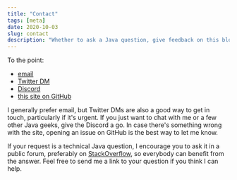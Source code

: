 ```yaml
---
title: "Contact"
tags: [meta]
date: 2020-10-03
slug: contact
description: "Whether to ask a Java question, give feedback on this blog, or just hang out and chat - here's how to get in touch"
---
```


To the point:

* [email](mailto:nicolai@nipafx.dev)
* [Twitter DM](https://twitter/nipafx)
* [Discord](https://discord.com/invite/7m9w8Td)
* [this site on GitHub](https://github.com/nipafx/nipafx.dev)

I generally prefer email, but Twitter DMs are also a good way to get in touch, particularly if it's urgent.
If you just want to chat with me or a few other Java geeks, give the Discord a go.
In case there's something wrong with the site, opening an issue on GitHub is the best way to let me know.

If your request is a technical Java question, I encourage you to ask it in a public forum, preferably on [StackOverflow](stackoverflow.com/), so everybody can benefit from the answer.
Feel free to send me a link to your question if you think I can help.
